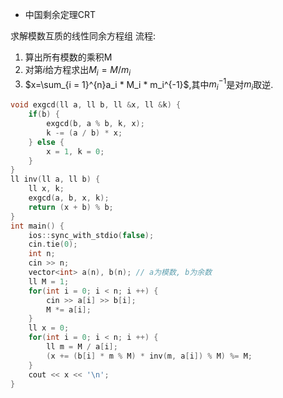 - 中国剩余定理CRT

求解模数互质的线性同余方程组
流程:
1. 算出所有模数的乘积M
2. 对第$i$给方程求出$M_i=M / m_i$
3. $x=\sum_{i = 1}^{n}a_i * M_i * m_i^{-1}$,其中$m_i^{-1}$是对$m_i$取逆.

```cpp
void exgcd(ll a, ll b, ll &x, ll &k) {
    if(b) {
        exgcd(b, a % b, k, x);
        k -= (a / b) * x;
    } else {
        x = 1, k = 0;
    }
}
ll inv(ll a, ll b) {
    ll x, k;
    exgcd(a, b, x, k);
    return (x + b) % b;
}
int main() {
    ios::sync_with_stdio(false);
    cin.tie(0);
    int n;
    cin >> n;
    vector<int> a(n), b(n); // a为模数, b为余数
    ll M = 1;
    for(int i = 0; i < n; i ++) {
        cin >> a[i] >> b[i];
        M *= a[i];
    }
    ll x = 0;
    for(int i = 0; i < n; i ++) {
        ll m = M / a[i];
        (x += (b[i] * m % M) * inv(m, a[i]) % M) %= M;
    }
    cout << x << '\n';
}
```